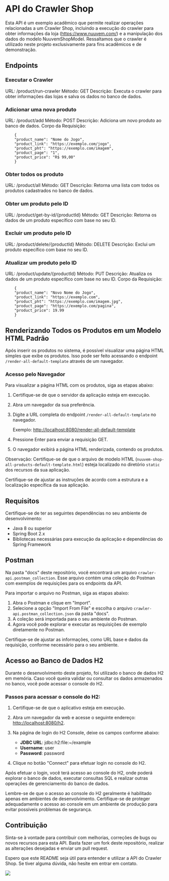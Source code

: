 # API do Crawler Shop

Esta API é um exemplo acadêmico que permite realizar operações relacionadas a um Crawler Shop, incluindo a execução do crawler para obter informações da loja (https://www.nuuvem.com/) e a manipulação dos dados do modelo NuuvemShopModel. Ressaltamos que o crawler é utilizado neste projeto exclusivamente para fins acadêmicos e de demonstração.


## Endpoints

### Executar o Crawler

URL: /product/run-crawler
Método: GET
Descrição: Executa o crawler para obter informações das lojas e salva os dados no banco de dados.

### Adicionar uma nova produto

URL: /product/add
Método: POST
Descrição: Adiciona um novo produto ao banco de dados.
Corpo da Requisição:

        {
        "product_name": "Nome do Jogo",
        "product_link": "https://exemplo.com/jogo",
        "product_pht": "https://exemplo.com/imagem",
        "product_page": "1",
        "product_price": "R$ 99,00"
        }

### Obter todos os produto

URL: /product/all
Método: GET
Descrição: Retorna uma lista com todos os produtos cadastrados no banco de dados.

### Obter um produto pelo ID

URL: /product/get-by-id/{productId}
Método: GET
Descrição: Retorna os dados de um produto específico com base no seu ID.

### Excluir um produto pelo ID

URL: /product/delete/{productId}
Método: DELETE
Descrição: Exclui um produto específico com base no seu ID.

### Atualizar um produto pelo ID

URL: /product/update/{productId}
Método: PUT
Descrição: Atualiza os dados de um produto específico com base no seu ID.
Corpo da Requisição:

        {
        "product_name": "Novo Nome do Jogo",
        "product_link": "https://exemplo.com",
        "product_pht": "https://exemplo.com/imagem.jpg",
        "product_page": "https://exemplo.com/pagina",
        "product_price": 19.99
        }

## Renderizando Todos os Produtos em um Modelo HTML Padrão

Após inserir os produtos no sistema, é possível visualizar uma página HTML simples que exibe os produtos. Isso pode ser feito acessando o endpoint `/render-all-default-template` através de um navegador.

### Acesso pelo Navegador

Para visualizar a página HTML com os produtos, siga as etapas abaixo:

1. Certifique-se de que o servidor da aplicação esteja em execução.

2. Abra um navegador da sua preferência.

3. Digite a URL completa do endpoint `/render-all-default-template` no navegador.

   Exemplo: [http://localhost:8080/render-all-default-template](http://localhost:8080/render-all-default-template)

4. Pressione Enter para enviar a requisição GET.

5. O navegador exibirá a página HTML renderizada, contendo os produtos.

Observação: Certifique-se de que o arquivo de modelo HTML (`nuuvem-shop-all-products-default-template.html`) esteja localizado no diretório `static` dos recursos da sua aplicação.

Certifique-se de ajustar as instruções de acordo com a estrutura e a localização específica da sua aplicação.

## Requisitos

Certifique-se de ter as seguintes dependências no seu ambiente de desenvolvimento:

- Java 8 ou superior
- Spring Boot 2.x
- Bibliotecas necessárias para execução da aplicação e dependências do Spring Framework

## Postman

Na pasta "docs" deste repositório, você encontrará um arquivo `crawler-api.postman_collection`. Esse arquivo contém uma coleção do Postman com exemplos de requisições para os endpoints da API.

Para importar o arquivo no Postman, siga as etapas abaixo:

1. Abra o Postman e clique em "Import".
2. Selecione a opção "Import From File" e escolha o arquivo `crawler-api.postman_collection.json` da pasta "docs".
3. A coleção será importada para o seu ambiente do Postman.
4. Agora você pode explorar e executar as requisições de exemplo diretamente no Postman.

Certifique-se de ajustar as informações, como URL base e dados da requisição, conforme necessário para o seu ambiente.

## Acesso ao Banco de Dados H2

Durante o desenvolvimento deste projeto, foi utilizado o banco de dados H2 em memória. Caso você queira validar ou consultar os dados armazenados no banco, você pode acessar o console do H2.

### Passos para acessar o console do H2:

1. Certifique-se de que o aplicativo esteja em execução.

2. Abra um navegador da web e acesse o seguinte endereço: [http://localhost:8080/h2](http://localhost:8080/h2).

3. Na página de login do H2 Console, deixe os campos conforme abaixo:
    - **JDBC URL**: jdbc:h2:file:~/example
    - **Username**: user
    - **Password**: password

4. Clique no botão "Connect" para efetuar login no console do H2.

Após efetuar o login, você terá acesso ao console do H2, onde poderá explorar o banco de dados, executar consultas SQL e realizar outras operações de gerenciamento do banco de dados.

Lembre-se de que o acesso ao console do H2 geralmente é habilitado apenas em ambientes de desenvolvimento. Certifique-se de proteger adequadamente o acesso ao console em um ambiente de produção para evitar possíveis problemas de segurança.

## Contribuição

Sinta-se à vontade para contribuir com melhorias, correções de bugs ou novos recursos para esta API. Basta fazer um fork
deste repositório, realizar as alterações desejadas e enviar um pull request.

Espero que este README seja útil para entender e utilizar a API do Crawler Shop. Se tiver alguma dúvida, não hesite em
entrar em contato.

![](https://media.giphy.com/media/LHZyixOnHwDDy/giphy.gif)